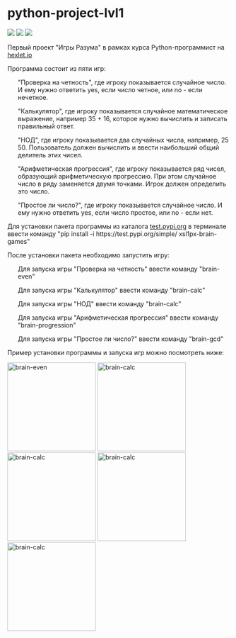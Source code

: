 # python-project-lvl1
<p><a href="https://codeclimate.com/github/xsl1px/python-project-lvl1/maintainability"><img src="https://api.codeclimate.com/v1/badges/e4078744974064510193/maintainability" /></a>
<a href="https://travis-ci.org/github/xsl1px/python-project-lvl1">
<img src='https://travis-ci.org/xsl1px/python-project-lvl1.svg?branch=master'/></a> 
<img src='https://img.shields.io/badge/style-wemake-000000.svg'/>
<p>Первый проект "Игры Разума" в рамках курса Python-программист на <a href="https://ru.hexlet.io">hexlet.io</a>
<p>Программа состоит из пяти игр:
  <ul>"Проверка на четность", где игроку показывается случайное число. И ему нужно ответить yes, если число четное, или no - если нечетное.</ul>
  <ul>"Калькулятор", где игроку показывается случайное математическое выражение, например 35 + 16, которое нужно вычислить и записать правильный ответ.</ul>
  <ul>"НОД", где игроку показывается два случайных числа, например, 25 50. Пользователь должен вычислить и ввести наибольший общий делитель этих чисел.</ul>
  <ul>"Арифметическая прогрессия", где игроку показывается ряд чисел, образующий арифметическую прогрессию. При этом случайное число в ряду заменяется двумя точками. Игрок должен определить это число.</ul>
  <ul>"Простое ли число?", где игроку показывается случайное число. И ему нужно ответить yes, если число простое, или no - если нет.</ul>
 <p> Для установки пакета программы из каталога <a href="test.pypi.org">test.pypi.org</a> в терминале ввести команду "pip install -i https://test.pypi.org/simple/ xsl1px-brain-games"
 <p>После установки пакета необходимо запустить игру:
    <ul>Для запуска игры "Проверка на четность" ввести команду "brain-even"</ul>
    <ul>Для запуска игры "Калькулятор" ввести команду "brain-calc"</ul>
    <ul>Для запуска игры "НОД" ввести команду "brain-calc"</ul>
    <ul>Для запуска игры "Арифметическая прогрессия" ввести команду "brain-progression"</ul>
    <ul>Для запуска игры "Простое ли число?" ввести команду "brain-gcd"</ul>
    
<p>Пример установки программы и запуска игр можно посмотреть ниже:

<a href="https://asciinema.org/a/b5VO3kA2eABNG22ScNvcdHc0L" target="_blank"><img src="https://asciinema.org/a/b5VO3kA2eABNG22ScNvcdHc0L.png" width="200" height="200" alt="brain-even"/></a> <a href="https://asciinema.org/a/E3BB2F8PuLigbTm7TgQnFThG5" target="_blank"><img src="https://asciinema.org/a/E3BB2F8PuLigbTm7TgQnFThG5.png" width="200" height="200" alt="brain-calc"/></a> <a href="https://asciinema.org/a/bSiTwzoQt4aWb4HOdJicX2kqd" target="_blank"><img src="https://asciinema.org/a/bSiTwzoQt4aWb4HOdJicX2kqd.png" width="200" height="200" alt="brain-calc"/></a> <a href="https://asciinema.org/a/RO3phjyLBM8QPfYJ9gW2b4ASL" target="_blank"><img src="https://asciinema.org/a/RO3phjyLBM8QPfYJ9gW2b4ASL.png" width="200" height="200" alt="brain-calc"/></a> <a href="https://asciinema.org/a/uwukbIhDEPMOeAg3Z7ASt7RaM" target="_blank"><img src="https://asciinema.org/a/uwukbIhDEPMOeAg3Z7ASt7RaM.png" width="200" height="200" alt="brain-calc"/></a>
